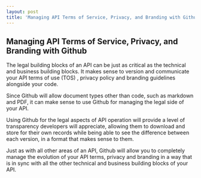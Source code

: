 ```yaml
---
layout: post
title: 'Managing API Terms of Service, Privacy, and Branding with Github'
---
```

<h2>Managing API Terms of Service, Privacy, and Branding with Github</h2>
<p>The legal building blocks of an API can be just as critical as the technical and business building blocks.  It makes sense to version and communicate your API terms of use (TOS) , privacy policy and branding guidelines alongside your code.</p>
<p>Since Github will allow document types other than code, such as markdown and PDF, it can make sense to use Github for managing the legal side of your API.</p>
<p>Using Github for the legal aspects of API operation will provide a level of transparency developers will appreciate, allowing them to download and store for their own records while being able to see the difference between each version, in a format that makes sense to them.</p>
<p style="page-break-after: always;">Just as with all other areas of an API, Github will allow you to completely manage the evolution of your API terms, privacy and branding in a way that is in sync with all the other technical and business building blocks of your API.</p>